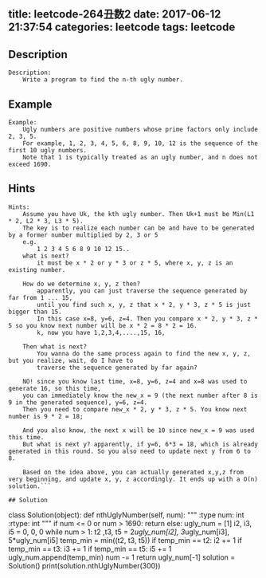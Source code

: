 title: leetcode-264丑数2
date: 2017-06-12 21:37:54
categories: leetcode
tags: leetcode
---

## Description
```
Description:
    Write a program to find the n-th ugly number.

```

## Example
```
Example:
    Ugly numbers are positive numbers whose prime factors only include 2, 3, 5. 
    For example, 1, 2, 3, 4, 5, 6, 8, 9, 10, 12 is the sequence of the first 10 ugly numbers.
    Note that 1 is typically treated as an ugly number, and n does not exceed 1690.

```

<!-- more -->

## Hints
```
Hints:
    Assume you have Uk, the kth ugly number. Then Uk+1 must be Min(L1 * 2, L2 * 3, L3 * 5).
    The key is to realize each number can be and have to be generated by a former number multiplied by 2, 3 or 5
    e.g.
        1 2 3 4 5 6 8 9 10 12 15..
    what is next?
        it must be x * 2 or y * 3 or z * 5, where x, y, z is an existing number.

    How do we determine x, y, z then?
        apparently, you can just traverse the sequence generated by far from 1 ... 15,
        until you find such x, y, z that x * 2, y * 3, z * 5 is just bigger than 15. 
        In this case x=8, y=6, z=4. Then you compare x * 2, y * 3, z * 5 so you know next number will be x * 2 = 8 * 2 = 16.
        k, now you have 1,2,3,4,....,15, 16,

    Then what is next?
        You wanna do the same process again to find the new x, y, z, but you realize, wait, do I have to
        traverse the sequence generated by far again?

    NO! since you know last time, x=8, y=6, z=4 and x=8 was used to generate 16, so this time, 
    you can immediately know the new_x = 9 (the next number after 8 is 9 in the generated sequence), y=6, z=4.
    Then you need to compare new_x * 2, y * 3, z * 5. You know next number is 9 * 2 = 18;

    And you also know, the next x will be 10 since new_x = 9 was used this time.
    But what is next y? apparently, if y=6, 6*3 = 18, which is already generated in this round. So you also need to update next y from 6 to 8.

    Based on the idea above, you can actually generated x,y,z from very beginning, and update x, y, z accordingly. It ends up with a O(n) solution.```

## Solution

```
class Solution(object):
    def nthUglyNumber(self, num):
        """
        :type num: int
        :rtype: int
        """
        if num <= 0 or num > 1690:
            return 
        else:
            ugly_num = [1]
            i2, i3, i5 = 0, 0, 0
            while num > 1:
                t2 ,t3, t5 = 2*ugly_num[i2], 3*ugly_num[i3], 5*ugly_num[i5]
                temp_min = min((t2, t3, t5))
                if temp_min == t2:
                    i2 += 1
                if temp_min == t3:
                    i3 += 1
                if temp_min == t5:
                    i5 += 1
                ugly_num.append(temp_min)
                num -= 1
            return ugly_num[-1]
solution = Solution()
print(solution.nthUglyNumber(300))

```
